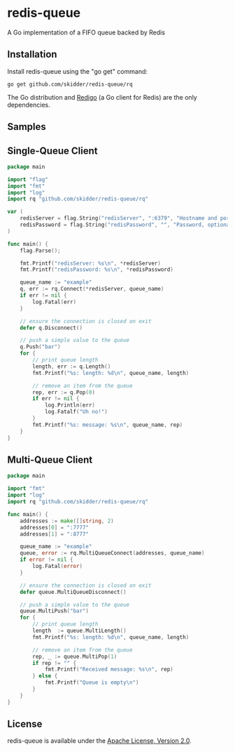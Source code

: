 redis-queue
===========

A Go implementation of a FIFO queue backed by Redis


Installation
------------

Install redis-queue using the "go get" command:

    go get github.com/skidder/redis-queue/rq

The Go distribution and [Redigo](https://github.com/garyburd/redigo) (a Go client for Redis) are the only dependencies.


Samples
-------

## Single-Queue Client

```go
package main

import "flag"
import "fmt"
import "log"
import rq "github.com/skidder/redis-queue/rq"

var (
	redisServer = flag.String("redisServer", ":6379", "Hostname and port for the Redis server")
	redisPassword = flag.String("redisPassword", "", "Password, optional")
)

func main() {
	flag.Parse();

	fmt.Printf("redisServer: %s\n", *redisServer)
	fmt.Printf("redisPassword: %s\n", *redisPassword)

	queue_name := "example"
	q, err := rq.Connect(*redisServer, queue_name)
	if err != nil {
		log.Fatal(err)
	}

	// ensure the connection is closed on exit
	defer q.Disconnect()

	// push a simple value to the queue
	q.Push("bar")
	for {
		// print queue length
		length, err := q.Length()
		fmt.Printf("%s: length: %d\n", queue_name, length)

		// remove an item from the queue
		rep, err := q.Pop(0)
		if err != nil {
			log.Println(err)
			log.Fatalf("Uh no!")
		}
		fmt.Printf("%s: message: %s\n", queue_name, rep)
	}
}
```

## Multi-Queue Client

```go
package main

import "fmt"
import "log"
import rq "github.com/skidder/redis-queue/rq"

func main() {
	addresses := make([]string, 2)
	addresses[0] = ":7777"
	addresses[1] = ":8777"

	queue_name := "example"
	queue, error := rq.MultiQueueConnect(addresses, queue_name)
	if error != nil {
		log.Fatal(error)
	}

	// ensure the connection is closed on exit
	defer queue.MultiQueueDisconnect()

	// push a simple value to the queue
	queue.MultiPush("bar")
	for {
		// print queue length
		length  := queue.MultiLength()
		fmt.Printf("%s: length: %d\n", queue_name, length)

		// remove an item from the queue
		rep, _ := queue.MultiPop(1)
		if rep != "" {
			fmt.Printf("Received message: %s\n", rep)
		} else {
			fmt.Printf("Queue is empty\n")
		}
	}
}
```


License
-------

redis-queue is available under the [Apache License, Version 2.0](http://www.apache.org/licenses/LICENSE-2.0.html).
